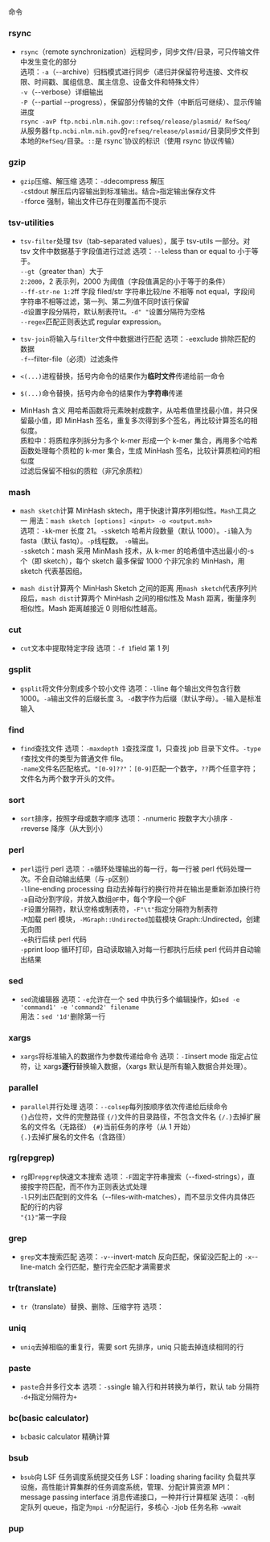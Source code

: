 命令

### rsync

- `rsync`（remote synchronization）远程同步，同步文件/目录，可只传输文件中发生变化的部分  
  选项：`-a`（--archive）归档模式进行同步（递归并保留符号连接、文件权限、时间戳、属组信息、属主信息、设备文件和特殊文件）  
   `-v`（--verbose）详细输出  
   `-P`（--partial --progress），保留部分传输的文件（中断后可继续）、显示传输进度  
  `rsync -avP ftp.ncbi.nlm.nih.gov::refseq/release/plasmid/ RefSeq/`  
  从服务器`ftp.ncbi.nlm.nih.gov`的`refseq/release/plasmid/`目录同步文件到本地的`RefSeq/`目录。`::`是 rsync`协议的标识（使用 rsync 协议传输）

### gzip

- `gzip`压缩、解压缩
  选项：`-d`decompress 解压  
   `-c`stdout 解压后内容输出到标准输出。结合`>`指定输出保存文件  
   `-f`force 强制，输出文件已存在则覆盖而不提示

### tsv-utilities

- `tsv-filter`处理 tsv（tab-separated values），属于 tsv-utils 一部分。对 tsv 文件中数据基于字段值进行过滤
  选项：`--le`less than or equal to 小于等于。  
   `--gt`（greater than）大于  
   `2:2000`，2 表示列，2000 为阈值（字段值满足的小于等于的条件）  
   `--ff-str-ne 1:2`ff 字段 filed/str 字符串比较/ne 不相等 not equal，字段间字符串不相等过滤，第一列、第二列值不同时该行保留  
   `-d`设置字段分隔符，默认制表符\t。`-d" "`设置分隔符为空格  
   `--regex`匹配正则表达式 regular expression。  

- `tsv-join`将输入与`filter`文件中数据进行匹配
  选项：`-e`exclude 排除匹配的数据  
   `-f`--filter-file（必须）过滤条件

- `<(...)`进程替换，括号内命令的结果作为**临时文件**传递给前一命令
- `$(...)`命令替换，括号内命令的结果作为**字符串**传递

- MinHash 含义
  用哈希函数将元素映射成数字，从哈希值里找最小值，并只保留最小值，即 MinHash 签名，重复多次得到多个签名，再比较计算签名的相似度。  
  质粒中：将质粒序列拆分为多个 k-mer 形成一个 k-mer 集合，再用多个哈希函数处理每个质粒的 k-mer 集合，生成 MinHash 签名，比较计算质粒间的相似度  
  过滤后保留不相似的质粒（非冗余质粒）

### mash

- `mash sketch`计算 MinHash sktech，用于快速计算序列相似性。`Mash`工具之一
  用法：`mash sketch [options] <input> -o <output.msh>`  
  选项：`-k`k-mer 长度 21。`-s`sketch 哈希片段数量（默认 1000）。`-i`输入为 fasta（默认 fastq）。`-p`线程数。 `-o`输出。  
  `-s`sketch：mash 采用 MinMash 技术，从 k-mer 的哈希值中选出最小的-s 个（即 sketch），每个 sketch 最多保留 1000 个非冗余的 MinHash，用 sketch 代表基因组。

- `mash dist`计算两个 MinHash Sketch 之间的距离
  用`mash sketch`代表序列片段后，`mash dist`计算两个 MinHash 之间的相似性及 Mash 距离，衡量序列相似性。Mash 距离越接近 0 则相似性越高。

### cut

- `cut`文本中提取特定字段
  选项：`-f 1`field 第 1 列

### gsplit

- `gsplit`将文件分割成多个较小文件
  选项：`-l`line 每个输出文件包含行数 1000。`-a`输出文件的后缀长度 3。`-d`数字作为后缀（默认字母）。`-`输入是标准输入

### find

- `find`查找文件
  选项：`-maxdepth 1`查找深度 1，只查找 job 目录下文件。`-type f`查找文件的类型为普通文件 file。  
   `-name`文件名匹配格式。`"[0-9]??"`：`[0-9]`匹配一个数字，`??`两个任意字符；文件名为两个数字开头的文件。

### sort

- `sort`排序，按照字母或数字顺序
  选项：`-n`numeric 按数字大小排序
  `-r`reverse 降序（从大到小）

### perl

- `perl`运行 perl
  选项：`-n`循环处理输出的每一行，每一行被 perl 代码处理一次。不会自动输出结果（与`-p`区别）  
   `-l`line-ending processing 自动去掉每行的换行符并在输出是重新添加换行符  
   `-a`自动分割字段，并放入数组`@F`中，每个字段一个@F  
   `-F`设置分隔符，默认空格或制表符，`-F"\t"`指定分隔符为制表符  
   `-M`加载 perl 模块，`-MGraph::Undirected`加载模块 Graph::Undirected，创建无向图  
   `-e`执行后续 perl 代码  
   `-p`print loop 循环打印，自动读取输入对每一行都执行后续 perl 代码并自动输出结果

### sed

- `sed`流编辑器
  选项：`-e`允许在一个 sed 中执行多个编辑操作，如`sed -e 'command1' -e 'command2' filename`  
  用法：`sed '1d'`删除第一行

### xargs

- `xargs`将标准输入的数据作为参数传递给命令
  选项：`-I`insert mode 指定占位符，让 xargs**逐行**替换输入数据，（xargs 默认是所有输入数据合并处理）。

### parallel

- `parallel`并行处理
  选项：`--colsep`每列按顺序依次传递给后续命令  
   `{}`占位符，文件的完整路径
  `{/}`文件的目录路径，不包含文件名
  `{/.}`去掉扩展名的文件名（无路径）
  `{#}`当前任务的序号（从 1 开始）  
   `{.}`去掉扩展名的文件名（含路径）

### rg(repgrep)

- `rg`即`repgrep`快速文本搜索
  选项：`-F`固定字符串搜索（--fixed-strings），直接按字符匹配，而不作为正则表达式处理  
   `-l`只列出匹配到的文件名（--files-with-matches），而不显示文件内具体匹配的行的内容  
   `"{1}"`第一字段

### grep

- `grep`文本搜索匹配
  选项：`-v`--invert-match 反向匹配，保留没匹配上的
  `-x`--line-match 全行匹配，整行完全匹配才满需要求

### tr(translate)

- `tr`（translate）替换、删除、压缩字符
  选项：

### uniq

- `uniq`去掉相临的重复行，需要 sort 先排序，uniq 只能去掉连续相同的行

### paste

- `paste`合并多行文本
  选项：`-s`single 输入行和并转换为单行，默认 tab 分隔符
  `-d+`指定分隔符为`+`

### bc(basic calculator)

- `bc`basic calculator 精确计算

### bsub

- `bsub`向 LSF 任务调度系统提交任务
  LSF：loading sharing facility 负载共享设施，高性能计算集群的任务调度系统，管理、分配计算资源
  MPI：message passing interface 消息传递接口，一种并行计算框架
  选项：`-q`制定队列 queue，指定为`mpi`
  `-n`分配运行，多核心
  `-J`job 任务名称
  `-w`wait

### pup
